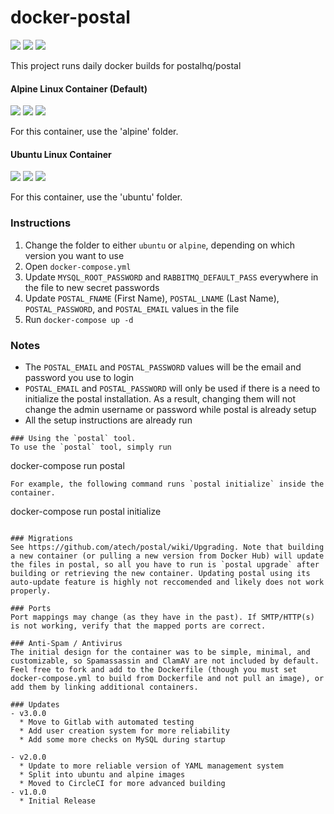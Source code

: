 # docker-postal
![](https://img.shields.io/badge/image-catdeployed%2Fpostal-blue?style=flat-square&logo=Docker) ![](https://gitlab.catdeployed.net/CatDeployed/docker-postal/badges/master/pipeline.svg?style=flat-square) ![](https://img.shields.io/docker/pulls/catdeployed/postal?style=flat-square)

This project runs daily docker builds for postalhq/postal


#### Alpine Linux Container (Default)
![](https://img.shields.io/badge/image-catdeployed%2Fpostal:alpine-blue?style=flat-square&logo=Docker) ![](https://img.shields.io/docker/image-size/catdeployed/postal/alpine?style=flat-square) ![](https://img.shields.io/microbadger/layers/catdeployed/postal/alpine?style=flat-square)

For this container, use the 'alpine' folder.

#### Ubuntu Linux Container
![](https://img.shields.io/badge/image-catdeployed%2Fpostal:ubuntu-blue?style=flat-square&logo=Docker) ![](https://img.shields.io/docker/image-size/catdeployed/postal/ubuntu?style=flat-square) ![](https://img.shields.io/microbadger/layers/catdeployed/postal/ubuntu?style=flat-square)

For this container, use the 'ubuntu' folder.

### Instructions
1.  Change the folder to either `ubuntu` or `alpine`, depending on which version you want to use
2.  Open `docker-compose.yml`
3.  Update `MYSQL_ROOT_PASSWORD` and `RABBITMQ_DEFAULT_PASS` everywhere in the file to new secret passwords
4.  Update `POSTAL_FNAME` (First Name), `POSTAL_LNAME` (Last Name), `POSTAL_PASSWORD`, and `POSTAL_EMAIL` values in the file
5.  Run `docker-compose up -d`

### Notes
*  The `POSTAL_EMAIL` and `POSTAL_PASSWORD` values will be the email and password you use to login
*  `POSTAL_EMAIL` and `POSTAL_PASSWORD` will only be used if there is a need to initialize the postal installation. As a result, changing them will not change the admin username or password while postal is already setup
*  All the setup instructions are already run

```
### Using the `postal` tool.
To use the `postal` tool, simply run
```
docker-compose run postal <parameter>
```
For example, the following command runs `postal initialize` inside the container.
```
docker-compose run postal initialize
```

### Migrations
See https://github.com/atech/postal/wiki/Upgrading. Note that building a new container (or pulling a new version from Docker Hub) will update the files in postal, so all you have to run is `postal upgrade` after building or retrieving the new container. Updating postal using its auto-update feature is highly not reccomended and likely does not work properly.

### Ports
Port mappings may change (as they have in the past). If SMTP/HTTP(s) is not working, verify that the mapped ports are correct.

### Anti-Spam / Antivirus
The initial design for the container was to be simple, minimal, and customizable, so Spamassassin and ClamAV are not included by default. Feel free to fork and add to the Dockerfile (though you must set docker-compose.yml to build from Dockerfile and not pull an image), or add them by linking additional containers.

### Updates
- v3.0.0
  * Move to Gitlab with automated testing
  * Add user creation system for more reliability
  * Add some more checks on MySQL during startup

- v2.0.0
  * Update to more reliable version of YAML management system
  * Split into ubuntu and alpine images
  * Moved to CircleCI for more advanced building
- v1.0.0
  * Initial Release
